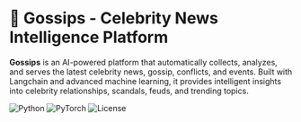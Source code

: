 # 💫 Gossips - Celebrity News Intelligence Platform

**Gossips** is an AI-powered platform that automatically collects, analyzes, and serves the latest celebrity news, gossip, conflicts, and events. Built with Langchain and advanced machine learning, it provides intelligent insights into celebrity relationships, scandals, feuds, and trending topics.

![Python](https://img.shields.io/badge/python-3.8+-blue.svg)
![PyTorch](https://img.shields.io/badge/PyTorch-2.0+-orange.svg)
![License](https://img.shields.io/badge/license-MIT-green.svg)
